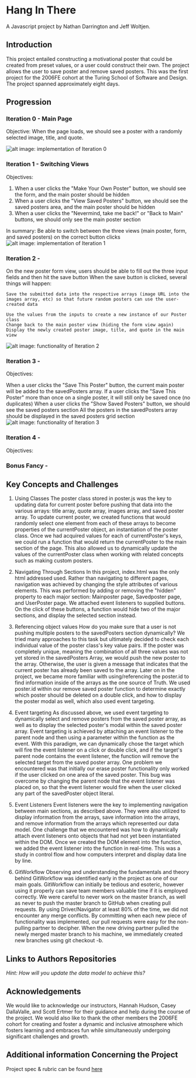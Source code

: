 # Hang In There

A Javascript project by Nathan Darrington and Jeff Woltjen.

## Introduction
This project entailed constructing a motivational poster that could be created from preset values, or a user could construct their own. The project allows the user to save poster and remove saved posters. This was the first project for the 2006FE cohort at the Turing School of Software and Design. The project spanned approximately eight days.

## Progression

### Iteration 0 - Main Page

Objective: When the page loads, we should see a poster with a randomly selected image, title, and quote.

![alt image: implementation of Iteration 0](https://recordit.co/l3jQwvO9E5)

### Iteration 1 - Switching Views
Objectives:
1. When a user clicks the "Make Your Own Poster" button, we should see the form, and the main poster should be hidden
2. When a user clicks the "View Saved Posters" button, we should see the saved posters area, and the main poster should be hidden
3. When a user clicks the "Nevermind, take me back!" or "Back to Main" buttons, we should only see the main poster section

In summary: Be able to switch between the three views (main poster, form, and saved posters) on the correct button clicks
![alt image: implementation of Iteration 1](https://recordit.co/Ly4Zpf6QER)

### Iteration 2 -

On the new poster form view, users should be able to fill out the three input fields and then hit the save button
When the save button is clicked, several things will happen:

    Save the submitted data into the respective arrays (image URL into the images array, etc) so that future random posters can use the user-created data

    Use the values from the inputs to create a new instance of our Poster class
    Change back to the main poster view (hiding the form view again)
    Display the newly created poster image, title, and quote in the main view

![alt image: functionality of Iteration 2](https://recordit.co/YQ3bFHGXPG)

### Iteration 3 -
Objectives:

When a user clicks the "Save This Poster" button, the current main poster will be added to the savedPosters array.
If a user clicks the "Save This Poster" more than once on a single poster, it will still only be saved once (no duplicates)
When a user clicks the "Show Saved Posters" button, we should see the saved posters section
All the posters in the savedPosters array should be displayed in the saved posters grid section
![alt image: functionality of Iteration 3](https://recordit.co/iTvlCBQHwf)

### Iteration 4 -
Objectives:



### Bonus Fancy -

## Key Concepts and Challenges

1. Using Classes
 The poster class stored in poster.js was the key to updating data for current poster before pushing that data into the various arrays: title array, quote array, images array, and saved poster array. To update current poster, we created functions that would randomly select one element from each of these arrays to become properties of the currentPoster object, an instantiation of the poster class. Once we had acquired values for each of currentPoster's keys, we could run a function that would return the currentPoster to the main section of the page.  This also allowed us to dynamically update the values of the currentPoster class when working with related concepts such as making custom posters.

2. Navigating Through Sections
In this project, index.html was the only html addressed used. Rather than navigating to different pages, navigation was achieved by changing the style attributes of various elements. This was performed by adding or removing the "hidden" property to each major section: Mainposter page, Savedposter page, and UserPoster page. We attached event listeners to supplied buttons. On the click of these buttons, a function would hide two of the major sections, and display the selected section instead.

3. Referencing object values
How do you make sure that a user is not pushing multiple posters to the savedPosters section dynamically? We tried many approaches to this task but ultimately decided to check each individual value of the poster class's key value pairs. If the poster was completely unique, meaning the combination of all three values was not yet stored in the savedPosters Array, we would push the new poster to the array. Otherwise, the user is given a message that indicates that the current poster has already been saved to the array. Later on in the project, we became more familiar with using/referencing the poster.id to find information inside of the arrays as the one source of Truth. We used poster.id within our remove saved poster function to determine exactly which poster should be deleted on a double click, and how to display the poster modal as well, which also used event targeting.

4. Event targeting
As discussed above, we used event targeting to dynamically select and remove posters from the saved poster array, as well as to display the selected poster's modal within the saved poster array. Event targeting is achieved by attaching an event listener to the parent node and then using a parameter within the function as the event. With this paradigm, we can dynamically chose the target which will fire the event listener on a click or double click, and if the target's parent node contains the event listener, the function will remove the selected target from the saved poster array. One problem we encountered was that initially our erase poster functionality only worked if the user clicked on one area of the saved poster. This bug was overcome by changing the parent node that the event listener was placed on, so that the event listener would fire when the user clicked any part of the savedPoster object literal.

5. Event Listeners
Event listeners were the key to implementing navigation between main sections, as described above. They were also utilized to display information from the arrays, save information into the arrays, and remove information from the arrays which represented our data model. One challenge that we encountered was how to dynamically attach event listeners onto objects that had not yet been instantiated within the DOM. Once we created the DOM element into the function, we added the event listener into the function in real-time. This was a study in control flow and how computers interpret and display data line by line.

6. GitWorkflow
Observing and understanding the fundamentals and theory behind GitWorkflow was identified early in the project as one of our main goals. GitWorkflow can initially be tedious and esoteric, however using it properly can save team members valuable time if it is employed correctly. We were careful to never work on the master branch, as well as never to push the master branch to GitHub when creating pull requests. By using Driver/Navigator at least 80% of the time, we did not encounter any merge conflicts. By committing when each new piece of functionality was implemented, our pull requests were easy for the non-pulling partner to decipher. When the new driving partner pulled the newly merged master branch to his machine, we immediately created new branches using git checkout -b.

## Links to Authors Repositories



_Hint: How will you update the data model to achieve this?_

## Acknowledgements

We would like to acknowledge our instructors, Hannah Hudson, Casey DallaValle, and Scott Ertmer for their guidance and help during the course of the project. We would also like to thank the other members the 2006FE cohort for creating and foster a dynamic and inclusive atmosphere which fosters learning and embraces fun while simultaneously undergoing significant challenges and growth.

## Additional information Concerning the Project

Project spec & rubric can be found [here](https://frontend.turing.io/projects/module-1/hang-in-there.html)
